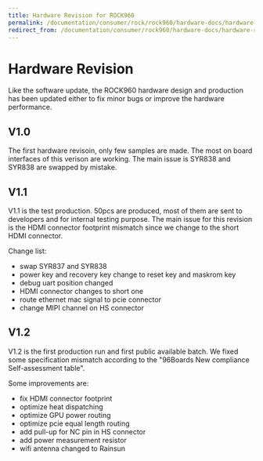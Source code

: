 ```yaml
---
title: Hardware Revision for ROCK960
permalink: /documentation/consumer/rock/rock960/hardware-docs/hardware-revision.md.html
redirect_from: /documentation/consumer/rock960/hardware-docs/hardware-revision.md.html
---
```


# Hardware Revision

Like the software update, the ROCK960 hardware design and production has been updated either to fix minor bugs or improve the hardware performance.

## V1.0

The first hardware revisoin, only few samples are made. The most on board interfaces of this verison are working. The main issue is SYR838 and SYR838 are swapped by mistake.

## V1.1

V1.1 is the test production. 50pcs are produced, most of them are sent to developers and for internal testing purpose. The main issue for this revision is the HDMI connector footprint mismatch since we change to the short HDMI connector.

Change list:

* swap SYR837 and SYR838
* power key and recovery key change to reset key and maskrom key
* debug uart position changed
* HDMI connector changes to short one
* route ethernet mac signal to pcie connector
* change MIPI channel on HS connector

## V1.2

V1.2 is the first production run and first public available batch. We fixed some specification mismatch according to the "96Boards New compliance Self-assessment table".

Some improvements are:

* fix HDMI connector footprint
* optimize heat dispatching
* optimize GPU power routing
* optimize pcie equal length routing
* add pull-up for NC pin in HS connector
* add power measurement resistor
* wifi antenna changed to Rainsun
